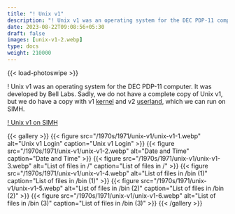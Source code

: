 ```yaml
---
title: "! Unix v1"
description: "! Unix v1 was an operating system for the DEC PDP-11 computer. It was developed by Bell Labs."
date: 2023-08-22T09:08:56+05:30
draft: false
images: [unix-v1-2.webp]
type: docs
weight: 210000
---
```


{{< load-photoswipe >}}

! Unix v1 was an operating system for the DEC PDP-11 computer. It was developed by Bell Labs. Sadly, we do not have a complete copy of Unix v1, but we do have a copy with v1 [kernel](https://en.wikipedia.org/wiki/Kernel_(operating_system)) and v2 [userland](https://en.wikipedia.org/wiki/User_space), which we can run on SIMH.

<section class="section section-sm">
  <div class="container">
    <div class="row justify-content-center text-center">
      <div class="col-lg-5">
        <p><a class="btn btn-primary btn-md px-4 mb-1" href="https://virtualhub.eu.org/1970s/1971/unix-v1/simh/" role="button">! Unix v1 on SIMH</a></p>
      </div>
    </div>
  </div>
</section>

{{< gallery >}}
  {{< figure src="/1970s/1971/unix-v1/unix-v1-1.webp" alt="Unix v1 Login" caption="Unix v1 Login" >}}
  {{< figure src="/1970s/1971/unix-v1/unix-v1-2.webp" alt="Date and Time" caption="Date and Time" >}}
  {{< figure src="/1970s/1971/unix-v1/unix-v1-3.webp" alt="List of files in /" caption="List of files in /" >}}
  {{< figure src="/1970s/1971/unix-v1/unix-v1-4.webp" alt="List of files in /bin (1)" caption="List of files in /bin (1)" >}}
  {{< figure src="/1970s/1971/unix-v1/unix-v1-5.webp" alt="List of files in /bin (2)" caption="List of files in /bin (2)" >}}
  {{< figure src="/1970s/1971/unix-v1/unix-v1-6.webp" alt="List of files in /bin (3)" caption="List of files in /bin (3)" >}}
{{< /gallery >}}
